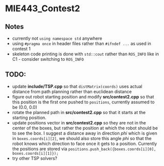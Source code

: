 # MIE443_Contest2

## Notes
- currently not `using namespace std` anywhere
- using `#pragma once` in header files rather than `#ifndef ...` as used in contest 1
- skeleton code printing is done with `std::cout` rather than `ROS_INFO` like in C1 - consider switching to `ROS_INFO`

## TODO:
- update **include/TSP.cpp** so that `distMatrix(coords)` uses actual distance from path planning rather than euclidean distance
- figure out robot starting position and modify **src/contest2.cpp** so that this position is the first one pushed to `positions`, currently assumed to be (0.0, 0.0)
- rotate the planned path in **src/contest2.cpp** so that it starts at the starting position.
- update positions vector in **src/contest2.cpp** so they are not in the center of the boxes,  but rather the position at which the robot should be to see the box. I suggest a distance away in direction *phi* which is given in `boxes.coords[i][2]`, we should also store this angle *phi* so that the robot knows which direction to face once it gets to a position. Currently the positions are stored via `positions.push_back({boxes.coords[i][0], boxes.coords[i][1]});`
- try other TSP solvers?
